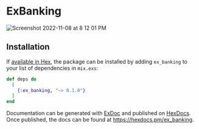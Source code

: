 # ExBanking

![Screenshot 2022-11-08 at 8 12 01 PM](https://user-images.githubusercontent.com/68985931/200594414-d43a4675-9dd5-4704-abfc-99af7d11f304.png)

## Installation

If [available in Hex](https://hex.pm/docs/publish), the package can be installed
by adding `ex_banking` to your list of dependencies in `mix.exs`:

```elixir
def deps do
  [
    {:ex_banking, "~> 0.1.0"}
  ]
end
```

Documentation can be generated with [ExDoc](https://github.com/elixir-lang/ex_doc)
and published on [HexDocs](https://hexdocs.pm). Once published, the docs can
be found at <https://hexdocs.pm/ex_banking>.

